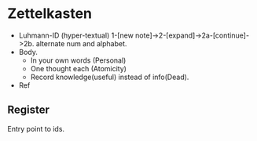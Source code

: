 # Zettelkasten

* Luhmann-ID (hyper-textual) 1-[new note]->2-[expand]->2a-[continue]->2b. alternate num and alphabet. 
* Body.
    + In your own words (Personal)
    + One thought each (Atomicity)
    + Record knowledge(useful) instead of info(Dead). 
* Ref
 
## Register
Entry point to ids.
